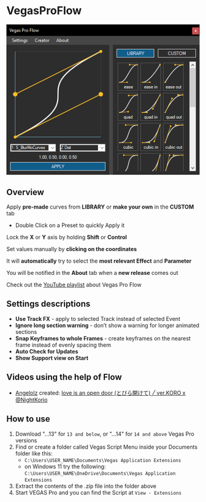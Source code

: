 # VegasProFlow

![Preview Picture](preview.png)

## Overview

Apply **pre-made** curves from **LIBRARY** or **make your own** in the **CUSTOM** tab

- Double Click on a Preset to quickly Apply it

Lock the **X** or **Y** axis by holding **Shift** or **Control**

Set values manually by **clicking on the coordinates**

It will **automatically** try to select the **most relevant Effect** and **Parameter**

You will be notified in the **About** tab when a **new release** comes out

Check out the [YouTube playlist](https://www.youtube.com/playlist?list=PL9FpRwzrQ-HQ-SYhEQlY1euIJl_zx7ZVl) about Vegas Pro Flow

## Settings descriptions
- **Use Track FX** - apply to selected Track instead of selected Event
- **Ignore long section warning** - don’t show a warning for longer animated sections
- **Snap Keyframes to whole Frames** - create keyframes on the nearest frame instead of evenly spacing them
- **Auto Check for Updates**
- **Show Support view on Start**

## Videos using the help of Flow
- [Angelolz](https://www.youtube.com/@angelolz1) created: [love is an open door (とびら開けて) ╱ ver.KORO x @NightKorio](https://www.youtube.com/watch?v=Ro-KaV3iCs0)

## How to use

1. Download "...13" for `13 and below`, or "...14" for `14 and above` Vegas Pro versions
2. Find or create a folder called Vegas Script Menu inside your Documents folder like this:
   - `C:\Users\USER_NAME\Documents\Vegas Application Extensions`
   - on Windows 11 try the following: `C:\Users\USER_NAME\OneDrive\Documents\Vegas Application Extensions` 
3. Extract the contents of the .zip file into the folder above
4. Start VEGAS Pro and you can find the Script at `View - Extensions`

